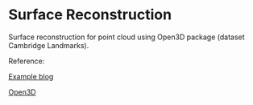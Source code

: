 # Surface Reconstruction
Surface reconstruction for point cloud using Open3D package (dataset Cambridge Landmarks).

Reference: 

[Example blog](https://towardsdatascience.com/5-step-guide-to-generate-3d-meshes-from-point-clouds-with-python-36bad397d8ba)

[Open3D](http://www.open3d.org/docs/release/tutorial/Advanced/pointcloud_outlier_removal.html)

